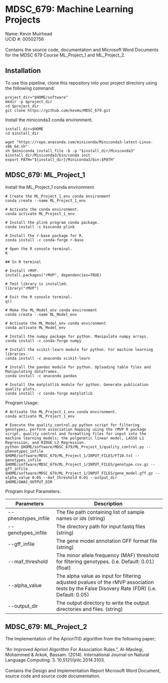 # MDSC_679: Machine Learning Projects

Name: Kevin Muirhead
<br>
UCID #: 00502756
<br>
<br>
Contains the source code, documentation and Microsoft Word Documents for the MDSC 679 Course ML_Project_1 and ML_Project_2.

## Installation

To use this pipeline, clone this repository into your project directory using the following command:

```
project_dir="$HOME/software"
mkdir -p $project_dir
cd $project_dir
git clone https://github.com/kevmu/MDSC_679.git
```
Install the miniconda3 conda environment.

```
install_dir=$HOME
cd $install_dir

wget "https://repo.anaconda.com/miniconda/Miniconda3-latest-Linux-x86_64.sh"
sh $miniconda_install_file -b -p "$install_dir/Miniconda3"
$install_dir/Miniconda3/bin/conda init
export PATH="${install_dir}/Miniconda3/bin:$PATH"

```

## MDSC_679: ML_Project_1

Install the ML_Project_1 conda environment.

```
# Create the ML_Project_1_env conda environment
conda create --name ML_Project_1_env

# Activate the conda environment.
conda activate ML_Project_1_env

# Install the plink program conda package.
conda install -c bioconda plink

# Install the r-base package for R.
conda install -c conda-forge r-base

# Open the R console terminal.
R

## In R terminal

# Install rMVP.
install.packages("rMVP", dependencies=TRUE)

# Test library is installed.
library("rMVP")

# Exit the R console terminal.
q()

# Make the ML_Model_env conda environment
conda create --name ML_Model_env

# Activate the ML_Model_env conda environment
conda activate ML_Model_env

# Install the numpy package for python. Manipulate numpy arrays.
conda install -c conda-forge numpy

# Install the scikit-learn module for python. For machine learning libraries.
conda install -c anaconda scikit-learn

# Install the pandas module for python. Uploading table files and Manipulating dataframes.
conda install -c anaconda pandas

# Install the matplotlib module for python. Generate publication quality plots.
conda install -c conda-forge matplotlib

```

Program Usage:

```
# Activate the ML_Project_1_env conda environment.
conda activate ML_Project_1_env

# Execute the quality_control.py python script for filtering genotypes, perform association mapping using the rMVP R package script, quality control and formatting files for input into the machine learning models; the polgenetic linear model, LASSO L1 Regression, and RIDGE L2 Regression.
python $HOME/software/MDSC_679/ML_Project_1/quality_control.py --phenotypes_infile $HOME/software/MDSC_679/ML_Project_1/INPUT_FILES/FT10.txt --genotypes_infile $HOME/software/MDSC_679/ML_Project_1/INPUT_FILES/genotype.csv.gz --gff_infile $HOME/software/MDSC_679/ML_Project_1/INPUT_FILES/gene_model.gff.gz --alpha_value 0.05 --maf_threshold 0.01 --output_dir $HOME/GWAS_OUTPUT_DIR

```

Program Input Parameters:

| Parameters | Description |
| ---------- | ----------- |
| --phenotypes_infile | The file path containing list of sample names or ids (string) |
| --genotypes_infile | The directory path for input fastq files (string) |
| --gff_infile | The gene model annotation GFF format file (string) |
| --maf_threshold | The minor allele frequency (MAF) threshold for filtering genotypes. (i.e. Default: 0.01) (float) |
| --alpha_value | The alpha value as input for filtering adjusted pvalues of the rMVP association tests by the False Disovery Rate (FDR) (i.e. Default: 0.05) |
| --output_dir | The output directory to write the output directories and files. (string) |

## MDSC_679: ML_Project_2

The Implementation of the AprioriTID algorithm from the following paper;
<br>
<br>
“An Improved Apriori Algorithm For Association Rules.”, Al-Maolegi, Mohammed & Arkok, Bassam. (2014). International Journal on Natural Language Computing. 3. 10.5121/ijnlc.2014.3103.
<br>
<br>
Contains the Design and Implementation Report Microsoft Word Document, source code and source code documentation.
